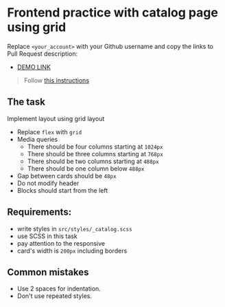 # Frontend practice with catalog page using grid

Replace `<your_account>` with your Github username and copy the links to Pull Request description:

- [DEMO LINK](https://hulchak.github.io/layout_catalog_grid/)

> Follow [this instructions](https://github.com/mate-academy/layout_task-guideline#how-to-solve-the-layout-tasks-on-github)

## The task

Implement layout using grid layout

- Replace `flex` with `grid`
- Media queries
  - There should be four columns starting at `1024px`
  - There should be three columns starting at `768px`
  - There should be two columns starting at `488px`
  - There should be one column below `488px`
- Gap between cards should be `48px`
- Do not modify header
- Blocks should start from the left

## Requirements:

- write styles in `src/styles/_catalog.scss`
- use SCSS in this task
- pay attention to the responsive
- card's width is `200px` including borders

## Common mistakes

- Use 2 spaces for indentation.
- Don't use repeated styles.
